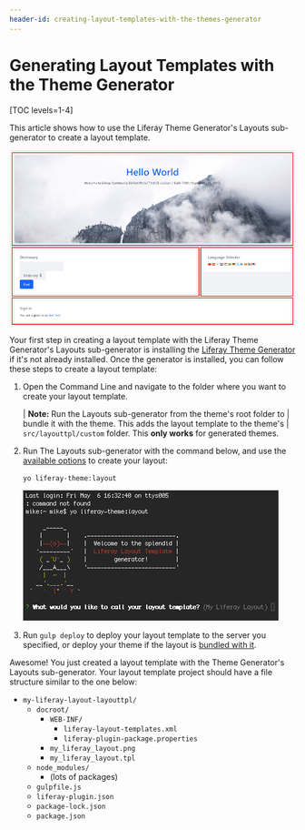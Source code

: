 ```yaml
---
header-id: creating-layout-templates-with-the-themes-generator
---
```


# Generating Layout Templates with the Theme Generator

[TOC levels=1-4]

This article shows how to use the Liferay Theme Generator's Layouts 
sub-generator to create a layout template. 

![Figure 1: The *1-2-1 Columns* page layout creates a nice flow for your content.](../../../images/layout-template-1-2-1-columns.png)

Your first step in creating a layout template with the Liferay Theme Generator's 
Layouts sub-generator is installing the 
[Liferay Theme Generator](/developer/reference/-/knowledge_base/7-2/installing-the-theme-generator-and-creating-a-theme) 
if it's not already installed. Once the generator is installed, you can follow 
these steps to create a layout template:

1.  Open the Command Line and navigate to the folder where you want to create
    your layout template.

    | **Note:** Run the Layouts sub-generator from the theme's root folder to
    | bundle it with the theme. This adds the layout template to the theme's
    | `src/layouttpl/custom` folder. This **only works** for generated themes.

2.  Run The Layouts sub-generator with the command below, and use the 
    [available options](/develop/reference/-/knowledge_base/7-2/layouts-sub-generator-options) 
    to create your layout: 
    
        yo liferay-theme:layout

    ![Figure 2: The Layouts sub-generator automates the layout creation process.](../../../images/layout-prompt.png)

3.  Run `gulp deploy` to deploy your layout template to the server you 
    specified, or deploy your theme if the layout is 
    [bundled with it](/developer/frameworks/-/knowledge_base/7-2/including-layout-templates-with-a-theme).

Awesome! You just created a layout template with the Theme Generator's Layouts 
sub-generator. Your layout template project should have a file structure similar 
to the one below:

- `my-liferay-layout-layouttpl/`
    - `docroot/`
        - `WEB-INF/`
            - `liferay-layout-templates.xml`
            - `liferay-plugin-package.properties`
        - `my_liferay_layout.png`
        - `my_liferay_layout.tpl`
    - `node_modules/`
        - (lots of packages)
    - `gulpfile.js`
    - `liferay-plugin.json`
    - `package-lock.json`
    - `package.json`
